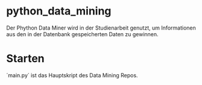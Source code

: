 # python_data_mining

Der Phython Data Miner wird in der Studienarbeit genutzt, um Informationen aus den in der Datenbank gespeicherten Daten zu gewinnen.

# Starten
´main.py´ ist das Hauptskript des Data Mining Repos.
